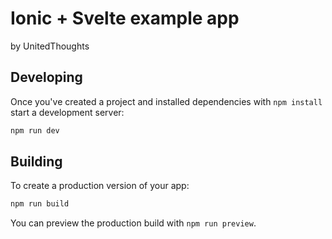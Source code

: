 # Ionic + Svelte example app
by UnitedThoughts

## Developing
Once you've created a project and installed dependencies with `npm install`  start a development server:

```bash
npm run dev
```

## Building
To create a production version of your app:

```bash
npm run build
```

You can preview the production build with `npm run preview`.
